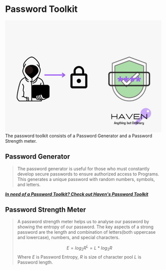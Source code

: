 # Password Toolkit

![Password Toolkit](./static/Password%20Toolkit.png)
The password toolkit consists of a Password Generator and a Password Strength meter.

## Password Generator

> The password generator is useful for those who must constantly develop secure passwords to ensure authorized access to Programs. This generates a unique password with random numbers, symbols, and letters.

[***In need of a Password Toolkit? Check out Haven's Password Toolkit***](http://localhost:8000/Password_Toolkit)

## Password Strength Meter

> A password strength meter helps us to analyse our password by showing the entropy of our password.
The key aspects of a strong password are the length and combination of letters(both uppercase and lowercase), numbers, and special characters.
>
>    $$E = log_2{R^{L}} = L*log_2{R}$$
> Where $E$ is Password Entropy,
> $R$ is size of character pool
> $L$ is Password length.
